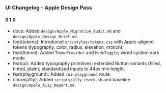 ### UI Changelog – Apple Design Pass

#### 0.1.0
- docs: Added `design/Apple_Migration_Audit.md` and `design/Apple_Design_Brief.md`.
- feat(tokens): Introduced `src/styles/tokens.css` with Apple-aligned tokens (typography, color, radius, elevation, motion).
- feat(theme): Added `ThemeProvider` and `ModeToggle`; wired system dark mode.
- feat(ui): Added typography primitives; extended Button variants (filled, tinted, plain); standardized inputs to 44px min height.
- feat(playground): Added `/ui-playground` route.
- chore(a11y): Added `scripts/a11y-check.sh` and baseline `design/Apple_A11y_Report.md`.

